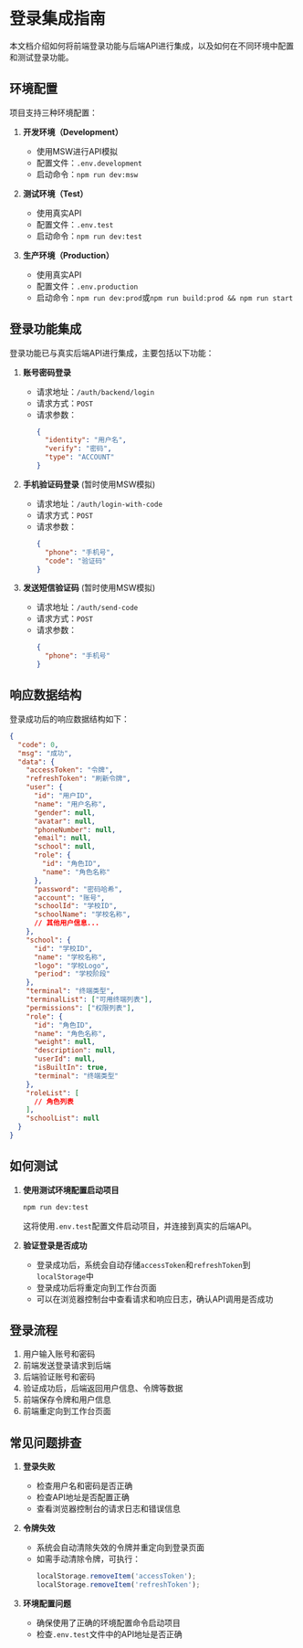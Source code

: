# 登录集成指南

本文档介绍如何将前端登录功能与后端API进行集成，以及如何在不同环境中配置和测试登录功能。

## 环境配置

项目支持三种环境配置：

1. **开发环境（Development）**
   - 使用MSW进行API模拟
   - 配置文件：`.env.development`
   - 启动命令：`npm run dev:msw`

2. **测试环境（Test）**
   - 使用真实API
   - 配置文件：`.env.test`
   - 启动命令：`npm run dev:test`

3. **生产环境（Production）**
   - 使用真实API
   - 配置文件：`.env.production`
   - 启动命令：`npm run dev:prod`或`npm run build:prod && npm run start`

## 登录功能集成

登录功能已与真实后端API进行集成，主要包括以下功能：

1. **账号密码登录**
   - 请求地址：`/auth/backend/login`
   - 请求方式：`POST`
   - 请求参数：
     ```json
     {
       "identity": "用户名",
       "verify": "密码",
       "type": "ACCOUNT"
     }
     ```

2. **手机验证码登录** (暂时使用MSW模拟)
   - 请求地址：`/auth/login-with-code`
   - 请求方式：`POST`
   - 请求参数：
     ```json
     {
       "phone": "手机号",
       "code": "验证码"
     }
     ```

3. **发送短信验证码** (暂时使用MSW模拟)
   - 请求地址：`/auth/send-code`
   - 请求方式：`POST`
   - 请求参数：
     ```json
     {
       "phone": "手机号"
     }
     ```

## 响应数据结构

登录成功后的响应数据结构如下：

```json
{
  "code": 0,
  "msg": "成功",
  "data": {
    "accessToken": "令牌",
    "refreshToken": "刷新令牌",
    "user": {
      "id": "用户ID",
      "name": "用户名称",
      "gender": null,
      "avatar": null,
      "phoneNumber": null,
      "email": null,
      "school": null,
      "role": {
        "id": "角色ID",
        "name": "角色名称"
      },
      "password": "密码哈希",
      "account": "账号",
      "schoolId": "学校ID",
      "schoolName": "学校名称",
      // 其他用户信息...
    },
    "school": {
      "id": "学校ID",
      "name": "学校名称",
      "logo": "学校Logo",
      "period": "学校阶段"
    },
    "terminal": "终端类型",
    "terminalList": ["可用终端列表"],
    "permissions": ["权限列表"],
    "role": {
      "id": "角色ID",
      "name": "角色名称",
      "weight": null,
      "description": null,
      "userId": null,
      "isBuiltIn": true,
      "terminal": "终端类型"
    },
    "roleList": [
      // 角色列表
    ],
    "schoolList": null
  }
}
```

## 如何测试

1. **使用测试环境配置启动项目**

   ```bash
   npm run dev:test
   ```

   这将使用`.env.test`配置文件启动项目，并连接到真实的后端API。

2. **验证登录是否成功**

   - 登录成功后，系统会自动存储`accessToken`和`refreshToken`到`localStorage`中
   - 登录成功后将重定向到工作台页面
   - 可以在浏览器控制台中查看请求和响应日志，确认API调用是否成功

## 登录流程

1. 用户输入账号和密码
2. 前端发送登录请求到后端
3. 后端验证账号和密码
4. 验证成功后，后端返回用户信息、令牌等数据
5. 前端保存令牌和用户信息
6. 前端重定向到工作台页面

## 常见问题排查

1. **登录失败**
   - 检查用户名和密码是否正确
   - 检查API地址是否配置正确
   - 查看浏览器控制台的请求日志和错误信息

2. **令牌失效**
   - 系统会自动清除失效的令牌并重定向到登录页面
   - 如需手动清除令牌，可执行：
     ```javascript
     localStorage.removeItem('accessToken');
     localStorage.removeItem('refreshToken');
     ```

3. **环境配置问题**
   - 确保使用了正确的环境配置命令启动项目
   - 检查`.env.test`文件中的API地址是否正确 